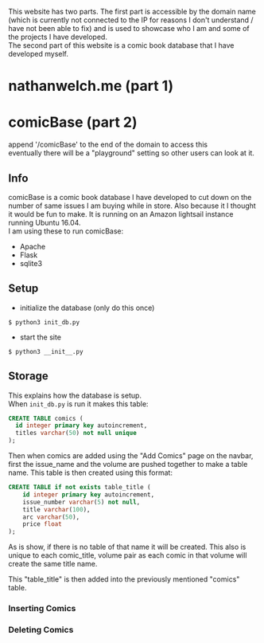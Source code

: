This website has two parts. The first part is accessible by the domain name (which is currently not connected to the IP for reasons I don't understand / have not been able to fix) and is used to showcase who I am and some of the projects I have developed.  
The second part of this website is a comic book database that I have developed myself.

# nathanwelch.me (part 1)



# comicBase (part 2)



append '/comicBase' to the end of the domain to access this  
eventually there will be a "playground" setting so other users can look at it.

## Info
comicBase is a comic book database I have developed to cut down on the number of same issues I am buying while in store. Also because it I thought it would be fun to make. It is running on an Amazon lightsail instance running Ubuntu 16.04.  
I am using these to run comicBase:
- Apache
- Flask
- sqlite3

## Setup
- initialize the database (only do this once)
~~~ shell
$ python3 init_db.py
~~~

- start the site
~~~ shell
$ python3 __init__.py
~~~

## Storage
This explains how the database is setup.  
When `init_db.py` is run it makes this table:

~~~ sql
CREATE TABLE comics (
  id integer primary key autoincrement,
  titles varchar(50) not null unique
);
~~~

Then when comics are added using the "Add Comics" page on the navbar, first the issue_name and the volume are pushed together to make a table name. This table is then created using this format:

~~~ sql
CREATE TABLE if not exists table_title (
    id integer primary key autoincrement,
    issue_number varchar(5) not null,
    title varchar(100),
    arc varchar(50),
    price float
);
~~~

As is show, if there is no table of that name it will be created. This also is unique to each comic_title, volume pair as each comic in that volume will create the same title name.  

This "table_title" is then added into the previously mentioned "comics" table.

### Inserting Comics


### Deleting Comics
